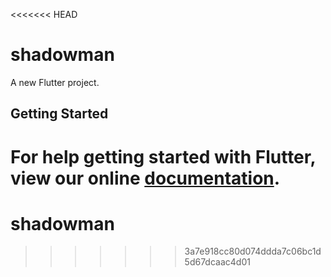 <<<<<<< HEAD
# shadowman

A new Flutter project.

## Getting Started

For help getting started with Flutter, view our online
[documentation](https://flutter.io/).
=======
# shadowman
>>>>>>> 3a7e918cc80d074ddda7c06bc1d5d67dcaac4d01
